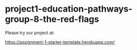 # project1-education-pathways-group-8-the-red-flags

Please try our project at:

https://assignment-1-starter-template.herokuapp.com/